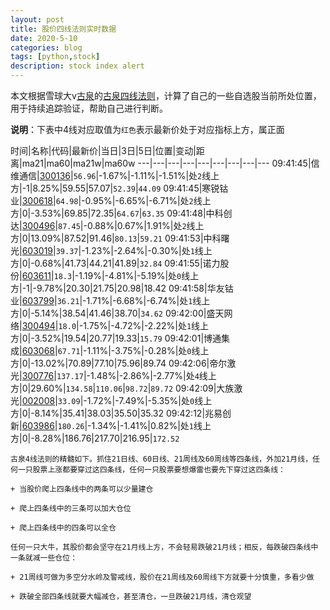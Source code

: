 ```yaml
---
layout: post
title: 股价四线法则实时数据
date: 2020-5-10
categories: blog
tags: [python,stock]
description: stock index alert
---
```



本文根据雪球大v[古泉](https://xueqiu.com/u/7148646888)的[古泉四线法则](https://xueqiu.com/7148646888/130498192)，计算了自己的一些自选股当前所处位置，用于持续追踪验证，帮助自己进行判断。

**说明**：下表中4线对应取值为`红色`表示最新价处于对应指标上方，属正面

时间|名称|代码|最新价|当日|3日|5日|位置|变动|距离|ma21|ma60|ma21w|ma60w
---|---|---|---|---|---|---|---|---
09:41:45|信维通信|[300136](https://xueqiu.com/S/SZ300136)|`56.96`|-1.67%|-1.11%|-1.51%|处`2`线上方|-1|8.25%|59.55|57.07|`52.39`|`44.09`
09:41:45|寒锐钴业|[300618](https://xueqiu.com/S/SZ300618)|`64.98`|-0.95%|-6.65%|-6.71%|处`2`线上方|0|-3.53%|69.85|72.35|`64.67`|`63.35`
09:41:48|中科创达|[300496](https://xueqiu.com/S/SZ300496)|`87.45`|-0.88%|0.67%|1.91%|处`2`线上方|0|13.09%|87.52|91.46|`80.13`|`59.21`
09:41:53|中科曙光|[603019](https://xueqiu.com/S/SH603019)|`39.37`|-1.23%|-2.64%|-0.30%|处`1`线上方|0|-0.68%|41.73|44.21|41.89|`32.84`
09:41:55|诺力股份|[603611](https://xueqiu.com/S/SH603611)|`18.3`|-1.19%|-4.81%|-5.19%|处`0`线上方|-1|-9.78%|20.30|21.75|20.98|18.42
09:41:58|华友钴业|[603799](https://xueqiu.com/S/SH603799)|`36.21`|-1.71%|-6.68%|-6.74%|处`1`线上方|0|-5.14%|38.54|41.46|38.70|`34.62`
09:42:00|盛天网络|[300494](https://xueqiu.com/S/SZ300494)|`18.0`|-1.75%|-4.72%|-2.22%|处`1`线上方|0|-3.52%|19.54|20.77|19.33|`15.79`
09:42:01|博通集成|[603068](https://xueqiu.com/S/SH603068)|`67.71`|-1.11%|-3.75%|-0.28%|处`0`线上方|0|-13.02%|70.89|77.10|75.96|89.74
09:42:06|帝尔激光|[300776](https://xueqiu.com/S/SZ300776)|`137.17`|-1.48%|-2.86%|-2.77%|处`4`线上方|0|29.60%|`134.58`|`110.06`|`98.72`|`89.72`
09:42:09|大族激光|[002008](https://xueqiu.com/S/SZ002008)|`33.09`|-1.72%|-7.49%|-5.35%|处`0`线上方|0|-8.14%|35.41|38.03|35.50|35.32
09:42:12|兆易创新|[603986](https://xueqiu.com/S/SH603986)|`180.26`|-1.34%|-1.41%|0.82%|处`1`线上方|0|-8.28%|186.76|217.70|216.95|`172.52`

```
古泉4线法则的精髓如下。抓住21日线、60日线、21周线及60周线等四条线，外加21月线，任何一只股票上涨都要穿过这四条线，任何一只股票要想爆雷也要先下穿过这四条线：

+ 当股价爬上四条线中的两条可以少量建仓

+ 爬上四条线中的三条可以加大仓位

+ 爬上四条线中的四条可以全仓

任何一只大牛，其股价都会坚守在21月线上方，不会轻易跌破21月线；相反，每跌破四条线中一条就减一些仓位：

+ 21周线可做为多空分水岭及警戒线，股价在21周线及60周线下方就要十分慎重，多看少做

+ 跌破全部四条线就要大幅减仓，甚至清仓，一旦跌破21月线，清仓观望
```